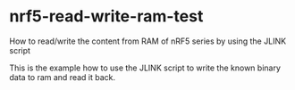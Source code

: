 # nrf5-read-write-ram-test

How to read/write the content from RAM of nRF5 series by using the JLINK script

This is the example how to use the JLINK script to write the known binary data to ram and read it back.
